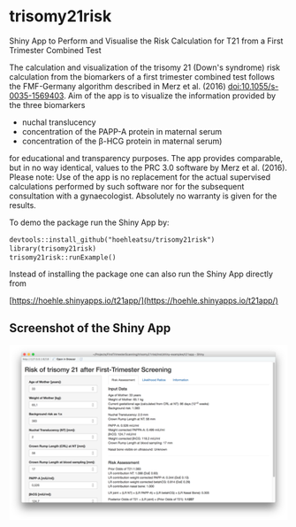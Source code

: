 # trisomy21risk

Shiny App to Perform and Visualise the Risk Calculation for T21 from a
First Trimester Combined Test

The calculation and visualization of the trisomy 21 (Down's syndrome)
risk calculation from the biomarkers of a first trimester combined
test follows the FMF-Germany algorithm described in Merz et al. (2016)
<doi:10.1055/s-0035-1569403>. Aim of the app is to visualize the
information provided by the three biomarkers

* nuchal translucency
* concentration of the PAPP-A protein in maternal serum
* concentration of the β-HCG protein in maternal serum)

for educational and transparency purposes. The app provides
comparable, but in no way identical, values to the PRC 3.0 software by
Merz et al. (2016). Please note: Use of the app is no replacement for
the actual supervised calculations performed by such software nor for
the subsequent consultation with a gynaecologist. Absolutely no
warranty is given for the results.

To demo the package run the Shiny App by:

    devtools::install_github("hoehleatsu/trisomy21risk")
    library(trisomy21risk)
    trisomy21risk::runExample()

Instead of installing the package one can also run the Shiny App directly from

[https://hoehle.shinyapps.io/t21app/](https://hoehle.shinyapps.io/t21app/)
   


## Screenshot of the Shiny App

![Screenshot of the Shiny App](shinyapp.png)
